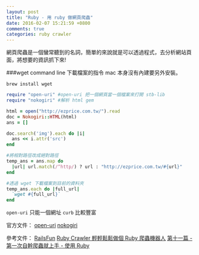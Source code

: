 ```yaml
---
layout: post
title: "Ruby - 用 ruby 做網頁爬蟲"
date: 2016-02-07 15:21:59 +0800
comments: true
categories: ruby crawler
---
```


網頁爬蟲是一個蠻常聽到的名詞，簡單的來說就是可以透過程式，去分析網站頁面，將想要的資訊抓下來!

<!-- more -->

###wget
command line 下載檔案的指令
mac 本身沒有內建要另外安裝。

```
brew install wget
```

```ruby
require "open-uri" #open-uri 把一個網頁當一個檔案來打開 stb-lib
require "nokogiri" #解析 html gem

html = open("http://ezprice.com.tw/").read
doc = Nokogiri::HTML(html)
ans = []

doc.search('img').each do |i|
  ans << i.attr('src')
end

#將相對路徑改成絕對路徑
temp_ans = ans.map do
  |url| url.match(/^http/) ? url : "http://ezprice.com.tw/#{url}"
end

#透過 wget 下載檔案到目前的資料夾
temp_ans.each do |full_url|
  `wget #{full_url}`
end
```


`open-uri` 只能一個網址
`curb` 比較豐富


官方文件：
[open-uri](http://ruby-doc.org/stdlib-2.3.0/libdoc/open-uri/rdoc/index.html)
[nokogiri](http://www.nokogiri.org/)

參考文件：
[RailsFun](https://www.youtube.com/watch?v=6XUnYRB0Zpo&list=PLJ6M-k9dQEQ3VsyOZQwjZ5GdjaLJH3eB_)
[Ruby Crawler 輕輕鬆鬆做個 Ruby 爬蟲機器人](http://tonytonyjan.net/slides/2014-07-03-simple-crawler/)
[第十一篇 - 第一次自幹爬蟲就上手 - 使用 Ruby](http://yukaihuang93.logdown.com/posts/243459/how-to-write-web-crawler-for-the-first-time-using-ruby)
